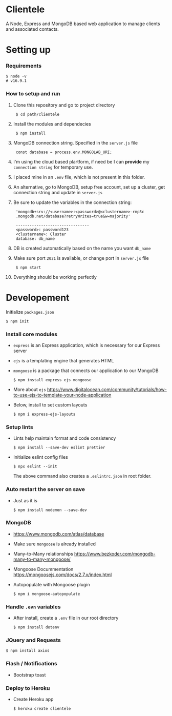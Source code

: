 # Clientele
 A Node, Express and MongoDB based web application to manage clients and associated contacts.

# Setting up
### Requirements
    $ node -v
    # v16.9.1

### How to setup and run
1. Clone this repository and go to project directory

        $ cd path/clientele

1. Install the modules and dependecies

        $ npm install

1. MongoDB connection string. Specified in the `server.js` file
      
        const database = process.env.MONGOLAB_URI;

1. I'm using the cloud based plartform, if need be I can **provide** my `connection string` for temporary use.

1. I placed mine in an `.env` file, which is not present in this folder.

1. An alternative, go to MongoDB, setup free account, set up a cluster, get connection string and update in `server.js`

1. Be sure to update the variables in the connection string:

        'mongodb+srv://<username>:<password>@<clustername>-rmp3c
        .mongodb.net/database?retryWrites=true&w=majority'
        
        --------------------------------
        <password>: password123
        <clustername>: Cluster
        database: db_name
1. DB is created automatically based on the name you want `db_name`

1. Make sure port `2021` is available, or change port in `server.js` file

        $ npm start

1. Everything should be working perfectly

# Developement

Initialize `packages.json`
    
    $ npm init

### Install core modules

- `express` is an Express application, which is necessary for our Express server
- `ejs` is a templating engine that generates HTML
- `mongoose` is a package that connects our application to our MongoDB

      $ npm install express ejs mongoose

- More about `ejs` https://www.digitalocean.com/community/tutorials/how-to-use-ejs-to-template-your-node-application
- Below, install to set custom layouts

      $ npm i express-ejs-layouts

### Setup lints
- Lints help maintain format and code consistency

      $ npm install --save-dev eslint prettier

- Initialize eslint config files
      
      $ npx eslint --init

  The above command also creates a `.eslintrc.json` in root folder.

### Auto restart the server on save
- Just as it is

      $ npm install nodemon --save-dev


### MongoDB
- https://www.mongodb.com/atlas/database
- Make sure `mongoose` is already installed
- Many-to-Many relationships https://www.bezkoder.com/mongodb-many-to-many-mongoose/

- Mongoose Docummentation https://mongoosejs.com/docs/2.7.x/index.html
- Autopopulate with Mongoose plugin

      $ npm i mongoose-autopopulate

### Handle `.evn` variables
- After install, create a `.env` file in our root directory
      
      $ npm install dotenv

### JQuery and Requests 

    $ npm install axios

### Flash / Notifications

- Bootstrap toast

### Deploy to Heroku

- Create Heroku app

      $ heroku create clientele
